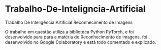 # Trabalho-De-Inteligncia-Artificial

Trabalho De Inteligência Artificial Reconhecimento de Imagens

O trabalho em questão utiliza a biblioteca Python PyTorch, e foi desenvolvido para para a matéria de Reconhecimento de Imagens, foi desenvolvido no Google Colaboratory e está todo comentado e explicado.

